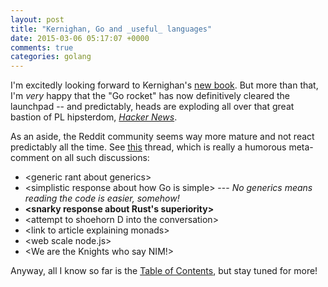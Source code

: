 ```yaml
---
layout: post
title: "Kernighan, Go and _useful_ languages"
date: 2015-03-06 05:17:07 +0000
comments: true
categories: golang
---
```


I'm excitedly looking forward to Kernighan's [new book](http://www.amazon.com/Programming-Language-Addison-Wesley-Professional-Computing/dp/0134190440/). But more than that, I'm _very_ happy that the "Go rocket" has now definitively cleared the launchpad -- and predictably, heads are exploding all over that great bastion of PL hipsterdom, [_Hacker News_](https://news.ycombinator.com/item?id=9150163).

As an aside, the Reddit community seems way more mature and not react predictably all the time. See [this](http://www.reddit.com/r/programming/comments/2y105x/the_go_programming_language_by_brian_w_kernighan/) thread, which is really a humorous meta-comment on all such discussions:

- \<generic rant about generics\>
- \<simplistic response about how Go is simple\>
---  _No generics means reading the code is easier, somehow!_
- **\<snarky response about Rust's superiority\>**
- \<attempt to shoehorn D into the conversation\>
- \<link to article explaining monads\>
- \<web scale node.js\>
- \<We are the Knights who say NIM!\>

Anyway, all I know so far is the [Table of Contents](http://www.informit.com/store/go-programming-language-9780134190440#bss0f8fc8f7-6d8d-4816-9b68-458cbd7149e6), but stay tuned for more!
